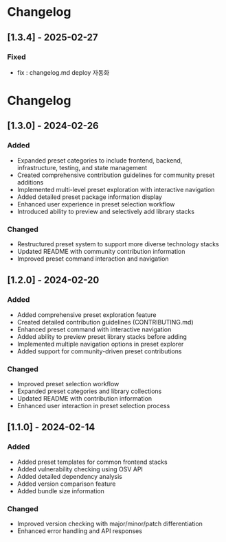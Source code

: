 # Changelog

## [1.3.4] - 2025-02-27
### Fixed
- fix : changelog.md deploy 자동화

# Changelog

## [1.3.0] - 2024-02-26
### Added
- Expanded preset categories to include frontend, backend, infrastructure, testing, and state management
- Created comprehensive contribution guidelines for community preset additions
- Implemented multi-level preset exploration with interactive navigation
- Added detailed preset package information display
- Enhanced user experience in preset selection workflow
- Introduced ability to preview and selectively add library stacks

### Changed
- Restructured preset system to support more diverse technology stacks
- Updated README with community contribution information
- Improved preset command interaction and navigation

## [1.2.0] - 2024-02-20
### Added
- Added comprehensive preset exploration feature
- Created detailed contribution guidelines (CONTRIBUTING.md)
- Enhanced preset command with interactive navigation
- Added ability to preview preset library stacks before adding
- Implemented multiple navigation options in preset explorer
- Added support for community-driven preset contributions

### Changed
- Improved preset selection workflow
- Expanded preset categories and library collections
- Updated README with contribution information
- Enhanced user interaction in preset selection process

## [1.1.0] - 2024-02-14
### Added
- Added preset templates for common frontend stacks
- Added vulnerability checking using OSV API
- Added detailed dependency analysis
- Added version comparison feature
- Added bundle size information

### Changed
- Improved version checking with major/minor/patch differentiation
- Enhanced error handling and API responses
